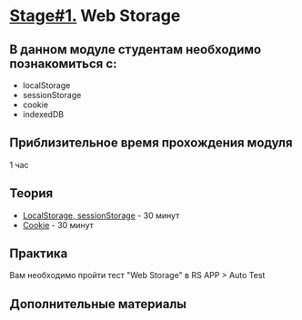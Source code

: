 # [Stage#1.](../../) Web Storage 
## В данном модуле студентам необходимо познакомиться с:
- localStorage
- sessionStorage
- cookie
- indexedDB

## Приблизительное время прохождения модуля
1 час 

## Теория 
- [LocalStorage, sessionStorage](https://learn.javascript.ru/localstorage) - 30 минут
- [Cookie](https://learn.javascript.ru/cookie) - 30 минут

## Практика
Вам необходимо пройти тест "Web Storage" в RS APP > Auto Test
## Дополнительные материалы

